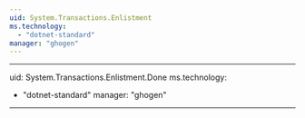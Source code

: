 ```yaml
---
uid: System.Transactions.Enlistment
ms.technology: 
  - "dotnet-standard"
manager: "ghogen"
---
```


---
uid: System.Transactions.Enlistment.Done
ms.technology: 
  - "dotnet-standard"
manager: "ghogen"
---
